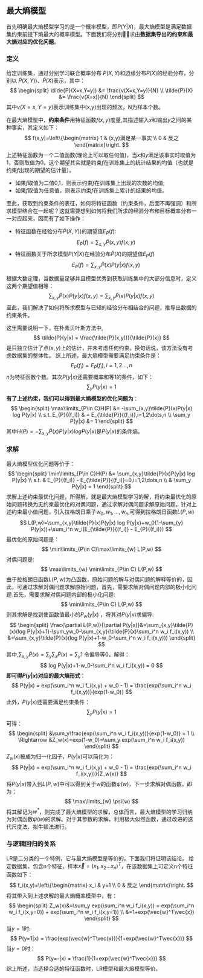 <head>
    <script src="https://cdn.mathjax.org/mathjax/latest/MathJax.js?config=TeX-AMS-MML_HTMLorMML" type="text/javascript"></script>
    <script type="text/x-mathjax-config">
    	MathJax.Hub.Config({tex2jax: {
             inlineMath: [['$','$']],
             displayMath: [["\\(","\\)"],["\\[","\\]"]],
             processEscapes: true
           }
         });
    </script>
</head>

## 最大熵模型

首先明确最大熵模型学习的是一个概率模型，即$P(Y|X)$，最大熵模型是满足数据集约束前提下熵最大的概率模型。下面我们将分别求由**数据集导出的约束和最大熵对应的优化问题**。

### 定义

给定训练集，通过分别学习联合概率分布 $P(X,Y)$和边缘分布$P(X)$的经验分布，分别以 $\tilde{P}(X,Y))$、$\tilde{P}(X)$表示，其中：
$$
\begin{split}
    \tilde{P}(X=x,Y=y)) &= \frac{v(X=x,Y=y)}{N} \\
    \tilde{P}(X) &= \frac{v(X=x)}{N}
\end{split}
$$
其中$v(X=x,Y=y)$表示训练集中(x,y)出现的频次，N为样本个数。

在最大熵模型中，**约束条件**用特征函数$f(x,y)$度量,其描述输入$x$和输出$y$之间的某种事实，其定义如下：
$$
f(x,y)=\left\{\begin{matrix}
1 & (x,y)满足某一事实
\\ 
0 & 反之 
\end{matrix}\right.
$$
上述特征函数为一个二值函数(理论上可以取任何值)，当$x$和$y$满足该事实时取值为1，否则取值为0。这个期望其实就是约束$f$在训练集上的统计结果的均值（也就是约束$f$出现的期望的估计量）。

- 如果$f$取值为二值0,1，则表示约束$f$在训练集上出现的次数的均值;
- 如果$f$取值为任意值，则表示约束$f$在训练集上累计的结果的均值。

至此，获取到约束条件的表征，如何将特征函数（约束条件，后面不再强调）和所求模型结合在一起呢？这就需要想到如何将我们所求的经验分布和目标概率分布一一对应起来，因而有了如下操作：
* 特征函数在经验分布$\tilde{P}(X,Y))$的期望值$E_{\tilde{P}}{(f)}$:
$$
  E_{\tilde{P}}{(f)} = \sum_{x,y}\tilde{P}(x,y)f(x,y)
$$
* 特征函数关于所求模型$P(Y|X)$在经验分布$\tilde{P}(X)$的期望值$E_{P}{(f)}$
$$
  E_{P}{(f)} = \sum_{x,y}\tilde{P}(x)P(y|x)f(x,y)
$$

根据大数定理，当数据量足够并且模型优秀到获取训练集中的大部分信息时，定义这两个期望值相等：
$$
  \sum_{x,y}\tilde{P}(x)P(y|x)f(x,y) = \sum_{x,y}\tilde{P}(x)P(y|x)f(x,y)
$$
至此，我们解决了如何将所求模型与已知的经验分布相结合的问题，推导出数据的约束条件。

这里需要说明一下，在朴素贝叶斯方法中,
$$
\tilde{P}(y|x) = \frac{\tilde{P}(x,y))}{\tilde{P}(x)}
$$
是只独立估计了点$(x,y)$上的估计，并未考虑任何约束。换句话说，该方法没有考虑数据集的整体性。
综上所述，最大熵模型需要满足约束条件是：
$$
   E_{P}{(f_i)} = E_{\tilde{P}}{(f_i)},i=1,2\dots,n
$$
$n$为特征函数个数。其次$P(y|x)$还需要概率和等1的条件，如下：
$$
  \sum_y P(y|x)= 1
$$
**有了上述约束，我们可以得到最大熵模型的优化问题为**：
$$
  \begin{split}
  \max\limits_{P\in C}H(P) &= -\sum_{x,y}\tilde{P}(x)P(y|x) log P(y|x) \\
  s.t. E_{P}{(f_i)} & = E_{\tilde{P}}{(f_i)},i=1,2\dots,n \\
    \sum_y P(y|x) &= 1
  \end{split}
$$
其中$H(P) = -\sum_{x,y}\tilde{P}(x)P(y|x) log P(y|x)$是$P(y|x)$的条件熵。

### 求解
最大熵模型优化问题等价于：
$$
  \begin{split}
  \min\limits_{P\in C}H(P) &= \sum_{x,y}\tilde{P}(x)P(y|x) log P(y|x) \\
  s.t. & E_{P}{(f_i)} - E_{\tilde{P}}{(f_i)}=0,i=1,2\dots,n \\
     &  \sum_y P(y|x) = 1
  \end{split}
$$
求解上述约束最优化问题，所得解，就是最大熵模型学习的解，将约束最优化的原始问题转换为无约束最优化的对偶问题，通过求解对偶问题求解原始问题。针对上述约束最小值问题，引入拉格朗日乘子$w_0,w_1,\dots,w_n$,可得到拉格朗日函数$L(P,w)$
$$
  L(P,w)=\sum_{x,y}\tilde{P}(x)P(y|x) log P(y|x)+w_0(1-\sum_{y} P(y|x))+\sum_i^n w_i(E_{\tilde{P}}{(f_i)} - E_{P}{(f_i)}) 
$$
最优化的原始问题是：
$$
  \min\limits_{P\in C}\max\limits_{w} L(P,w)
$$
对偶问题是:
$$
  \max\limits_{w} \min\limits_{P\in C} L(P,w)
$$
由于拉格朗日函数$L(P,w)$为凸函数，原始问题的解与对偶问题的解释等价的，因此，可通过求解对偶问题求解原始问题，首先，需要求解对偶问题内部的极小化问题.首先，需要求解对偶问题内部的极小化问题:
$$
  \min\limits_{P\in C} L(P,w)
$$
则其求解是找到使函数值最小的$P_w(y|x)$ ，将其对$P(y|x)$求偏导:
$$
  \begin{split}
  \frac{\partial L(P,w)}{\partial P(y|x)}&=\sum_{x,y}\tilde{P}(x)(log P(y|x)+1)-\sum_yw_0-\sum_{x,y}(\tilde{P}(x)\sum_i^n w_i f_i(x,y)) \\
  &=\sum_{x,y}\tilde{P}(x)(log P(y|x)+1-w_0-\sum_i^n w_i f_i(x,y)))
  \end{split}
$$
其中,$\sum_{x,y}\tilde{P}(x)=\sum_{y}\sum_x\tilde{P}(x)=\sum_{y} 1$
令偏导等0，解得：
$$
  log P(y|x)+1-w_0-\sum_i^n w_i f_i(x,y)) = 0
$$
**即可得$P(y|x)$对应的最大熵形式**：
$$
  P(y|x) = exp(\sum_i^n w_i f_i(x,y) + w_0 - 1) = \frac{exp(\sum_i^n w_i f_i(x,y))}{exp(1-w_0)}
$$
此外，$P(y|x)$还需要满足约束条件：
$$
\sum_y P(y|x) = 1
$$
可得：
$$
\begin{split}
&\sum_y\frac{exp(\sum_i^n w_i f_i(x,y))}{exp(1-w_0)} = 1 \\
\Rightarrow &Z_w(x)=exp(1-w_0)=\sum_y exp(\sum_i^n w_i f_i(x,y))
\end{split}
$$
$Z_w(x)$被成为归一化因子，$P(y|x)$可以简化为：
$$
  P(y|x) = exp(\sum_i^n w_i f_i(x,y) + w_0 - 1) = \frac{exp(\sum_i^n w_i f_i(x,y))}{Z_w(x)}
$$
将$P(y|x)$带入到$L(P,w)$中可以得到关于$w$的函数$\psi(w)$，下一步求解对偶函数，即为：
$$
  \max\limits_{w} \psi(w)
$$
将其解记为$w^*$，则完成了最大熵模型的求解，总体而言，最大熵模型的学习归纳为对偶函数$\psi(w)$的求解。对于其参数的求解，利用极大似然函数，通过改进的迭代尺度法、拟牛顿法进行。


### 与逻辑回归的关系

LR是二分类的一个特例，它与最大熵模型是等价的。下面我们将证明该结论。
给定数据集，包含n个特征，样本$\vec{x}=(x_1,x_2\dots x_n)^T$，在该数据集上可定义n个特征函数如下：
$$
f_i(x,y)=\left\{\begin{matrix}
x_i & y=1
\\ 
0 & 反之 
\end{matrix}\right.
$$
将其带入到上述求解的最大熵概率模型中，有：
$$
  \begin{split}
  Z_w(x)&=\sum_y exp(\sum_i^n w_i f_i(x,y)) = exp(\sum_i^n w_i f_i(x,y=0)) + exp(\sum_i^n w_i f_i(x,y=1)) \\
  &=1+exp(\vec{w}^T\vec{x})
  \end{split}
$$
当$y=1$时:
$$
  P(y=1|x) = \frac{exp(\vec{w}^T\vec{x})}{1+exp(\vec{w}^T\vec{x})}
$$
当$y=0$时：
$$
  P(y=-|x) = \frac{1}{1+exp(\vec{w}^T\vec{x})}
$$
综上所述，当选择合适的特征函数时，LR模型和最大熵模型等价。
